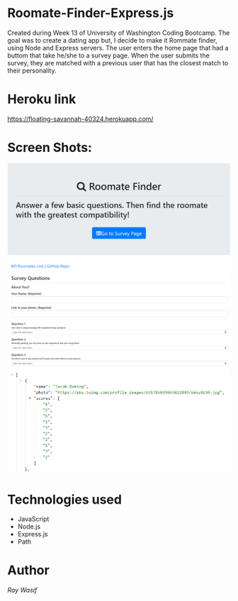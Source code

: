 # Roomate-Finder-Express.js
Created during Week 13 of University of Washington Coding Bootcamp. The goal was to create a dating app but, I decide to make it Rommate finder, using Node and Express servers. The user enters the home page that had a buttom that take he/she to a survey page. When the user submits the survey, they are matched with a previous user that has the closest match to their personality.


# Heroku link
https://floating-savannah-40324.herokuapp.com/


# Screen Shots:
![](images/homePage.PNG)
![](images/surveyPage.PNG)
![](images/api.PNG)


# Technologies used
* JavaScript
* Node.js
* Express.js
* Path
 
 # Author
 *Ray Wasif*





